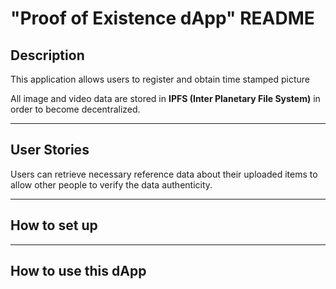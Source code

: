 # "Proof of Existence dApp" README

## Description  
This application allows users to register and obtain time stamped picture

All image and video data are stored in **IPFS (Inter Planetary File System)** in order to become decentralized. 

***

## User Stories  
<!-- A user logs into the web app by **uPort**. The user can upload some data (pictures/video) to the app, as well as add a list of tags indicating the contents of the data.

In connection with Ropsten testnetwork by **MetaMask**, the smart contract reads the user’s address and shows the data that they have previously uploaded. -->

Users can retrieve necessary reference data about their uploaded items to allow other people to verify the data authenticity.

***

## How to set up
<!--  -->
***

## How to use this dApp




